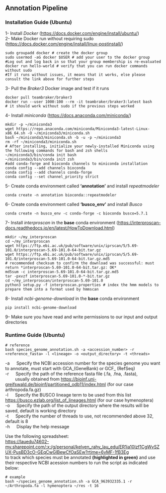 ## Annotation Pipeline

### Installation Guide (Ubuntu)
1- Install *Docker* (https://docs.docker.com/engine/install/ubuntu/)<br />
2- Make Docker run without requiring sudo (https://docs.docker.com/engine/install/linux-postinstall/)
```
sudo groupadd docker # create the docker group
sudo usermod -aG docker $USER # add your user to the docker group
#Log out and log back in so that your group membership is re-evaluated
docker run hello-world # verify that you can run docker commands without sudo
#If it runs without issues, it means that it works, else please consult the link above for further steps
```
3- Pull the *Braker3* Docker image and test if it runs
```
docker pull teambraker/braker3
docker run --user 1000:100 --rm -it teambraker/braker3:latest bash 
# it should work without sudo if the previous steps worked
```
4- Install *miniconda* (https://docs.anaconda.com/miniconda/)
```
mkdir -p ~/miniconda3
wget https://repo.anaconda.com/miniconda/Miniconda3-latest-Linux-x86_64.sh -O ~/miniconda3/miniconda.sh
bash ~/miniconda3/miniconda.sh -b -u -p ~/miniconda3
rm -rf ~/miniconda3/miniconda.sh
# After installing, initialize your newly-installed Miniconda using the following commands for bash and zsh shells
~/miniconda3/bin/conda init bash
~/miniconda3/bin/conda init zsh
#add conda-forge and bioconda channels to miniconda installation
conda config --add channels bioconda
conda config --add channels conda-forge
conda config --set channel_priority strict
```
5- Create conda environment called **‘annotation’** and install *repeatmodeler*
```
conda create -n annotation bioconda::repeatmodeler
```
6- Create conda environment called **‘busco_env’** and install *Busco*
```
conda create -n busco_env -c conda-forge -c bioconda busco=5.7.1
```
7- Install *interproscan* in the **base** conda environment (https://interproscan-docs.readthedocs.io/en/latest/HowToDownload.html) 
```
mkdir ~/my_interproscan
cd ~/my_interproscan
wget https://ftp.ebi.ac.uk/pub/software/unix/iprscan/5/5.69-101.0/interproscan-5.69-101.0-64-bit.tar.gz
wget https://ftp.ebi.ac.uk/pub/software/unix/iprscan/5/5.69-101.0/interproscan-5.69-101.0-64-bit.tar.gz.md5
# recommended checksum to confirm the download was successful: must return *interproscan-5.69-101.0-64-bit.tar.gz: OK*
md5sum -c interproscan-5.69-101.0-64-bit.tar.gz.md5
tar -pxvzf interproscan-5.69-101.0-*-bit.tar.gz
cd ~/my_interproscan/interproscan-5.69-101.0
python3 setup.py -f interproscan.properties # index the hmm models to prepare them into a format used by hmmscan
```
8- Install *ncbi-genome-download* in the **base** conda environment
```
pip install ncbi-genome-download
```
9- Make sure you have read and write permissions to our input and output directories

### Runtime Guide (Ubuntu)

```
# reference
bash species_genome_annotation.sh -a <accession_number> -r <reference_fasta> -l <lineage> -o <output_directory> -t <threads>
```
-a &emsp; Specify the NCBI accession number for the species genome you want to annotate, must start with GCA_(GeneBank) or GCF_ (RefSeq) <br />
-r &emsp; Specify the path of the reference fasta file (.fa, .fna, .fasta), <br /> 
&emsp;&emsp; usually obtained from https://bioinf.uni-greifswald.de/bioinf/partitioned_odb11/index.html (for our case arthropoda.fa.gz) <br />
-l &emsp; Specify the BUSCO lineage term to be used from this list https://busco.ezlab.org/list_of_lineages.html (for our case hymenoptera) <br />
-o &emsp; Specify the path of the output directory where the results will be saved, default is working directory <br />
-t &emsp; Specify the number of threads to use, not recommended above 32, default is 8 <br />
-h &emsp; Display the help message

Use the following spreadsheet: <br />
https://lauedu74602-my.sharepoint.com/:x:/g/personal/kelven_rahy_lau_edu/ER1ia10Izf1CgWvSZUX-PusBD3cO-GEqCwGlBewCfOaSEw?rtime=6vMF-1fB3Eg <br /> 
to track which species must be annotated **(highlighted in green)** and use their respective NCBI acession numbers to run the script as indicated below:

```
# example
bash ~/species_genome_annotation.sh -a GCA_963932335.1 -r ~/Arthropoda.fa -l hymenoptera ~/res -t 16
```

